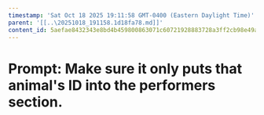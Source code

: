 ```yaml
---
timestamp: 'Sat Oct 18 2025 19:11:58 GMT-0400 (Eastern Daylight Time)'
parent: '[[..\20251018_191158.1d18fa78.md]]'
content_id: 5aefae8432343e8bd4b459800863071c60721928883728a3ff2cb98e49a6cd73
---
```


# Prompt: Make sure it only puts that animal's ID into the performers section.
